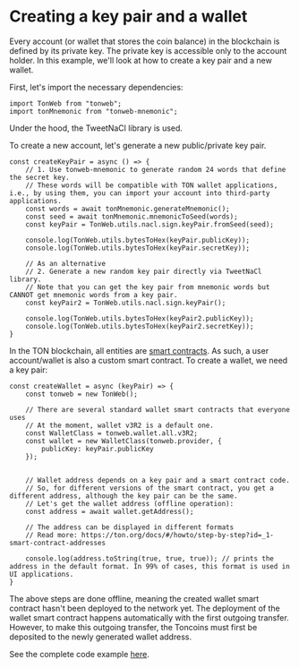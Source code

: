 # Creating a key pair and a wallet

Every account (or wallet that stores the coin balance) in the blockchain is defined by its private key. The private key is accessible only to the account holder. In this example, we'll look at how to create a key pair and a new wallet.

First, let's import the necessary dependencies:
```
import TonWeb from "tonweb";
import tonMnemonic from "tonweb-mnemonic";
```
 Under the hood, the TweetNaCl library is used.

To create a new account, let's generate a new public/private key pair.
```
const createKeyPair = async () => {
    // 1. Use tonweb-mnemonic to generate random 24 words that define the secret key.
    // These words will be compatible with TON wallet applications, i.e., by using them, you can import your account into third-party applications.
    const words = await tonMnemonic.generateMnemonic();
    const seed = await tonMnemonic.mnemonicToSeed(words);
    const keyPair = TonWeb.utils.nacl.sign.keyPair.fromSeed(seed);

    console.log(TonWeb.utils.bytesToHex(keyPair.publicKey));
    console.log(TonWeb.utils.bytesToHex(keyPair.secretKey));

    // As an alternative
    // 2. Generate a new random key pair directly via TweetNaCl library.
    // Note that you can get the key pair from mnemonic words but CANNOT get mnemonic words from a key pair.
    const keyPair2 = TonWeb.utils.nacl.sign.keyPair();

    console.log(TonWeb.utils.bytesToHex(keyPair2.publicKey));
    console.log(TonWeb.utils.bytesToHex(keyPair2.secretKey));
}
```

In the TON blockchain, all entities are [smart contracts](https://docs.ton.org/learn/overviews/addresses#everything-is-a-smart-contract). As such, a user account/wallet is also a custom smart contract. To create a wallet, we need a key pair:
```
const createWallet = async (keyPair) => {
    const tonweb = new TonWeb();
 
    // There are several standard wallet smart contracts that everyone uses
    // At the moment, wallet v3R2 is a default one.
    const WalletClass = tonweb.wallet.all.v3R2;
    const wallet = new WalletClass(tonweb.provider, {
        publicKey: keyPair.publicKey
    });


    // Wallet address depends on a key pair and a smart contract code.
    // So, for different versions of the smart contract, you get a different address, although the key pair can be the same.
    // Let's get the wallet address (offline operation):
    const address = await wallet.getAddress();

    // The address can be displayed in different formats
    // Read more: https://ton.org/docs/#/howto/step-by-step?id=_1-smart-contract-addresses

    console.log(address.toString(true, true, true)); // prints the address in the default format. In 99% of cases, this format is used in UI applications.
}
```

The above steps are done offline, meaning the created wallet smart contract hasn't been deployed to the network yet. The deployment of the wallet smart contract happens automatically with the first outgoing transfer. However, to make this outgoing transfer, the Toncoins must first be deposited to the newly generated wallet address.

See the complete code example [here](./index.js).
